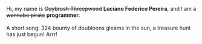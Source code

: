 Hi, my name is ~~Guybrush Threepwood~~ **Luciano Federico Pereira**, and I am a ~~wannabe pirate~~ **programmer**.<br><br>A short song: 324 bounty of doubloons gleams in the sun, a treasure hunt has just begun! Arrr!
